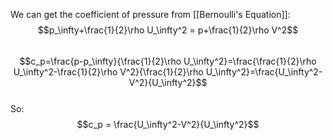 We can get the coefficient of pressure from [[Bernoulli's Equation]]:
\
$$p_\infty+\frac{1}{2}\rho U_\infty^2 = p+\frac{1}{2}\rho V^2$$
\
$$c_p=\frac{p-p_\infty}{\frac{1}{2}\rho U_\infty^2}=\frac{\frac{1}{2}\rho U_\infty^2-\frac{1}{2}\rho V^2}{\frac{1}{2}\rho U_\infty^2}=\frac{U_\infty^2-V^2}{U_\infty^2}$$
\
So:
\
$$c_p = \frac{U_\infty^2-V^2}{U_\infty^2}$$
